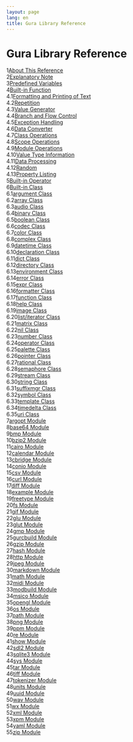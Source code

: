 ```yaml
---
layout: page
lang: en
title: Gura Library Reference
---
```


<h1>Gura Library Reference</h1>

<div><span class="toc-index-1">1</span><a href="chapter-01.html#anchor-1">About This Reference</a></div>
<div><span class="toc-index-1">2</span><a href="chapter-02.html#anchor-2">Explanatory Note</a></div>
<div><span class="toc-index-1">3</span><a href="chapter-03.html#anchor-3">Predefined Variables</a></div>
<div><span class="toc-index-1">4</span><a href="chapter-04.html#anchor-4">Built-in Function</a></div>
<div><span class="toc-index-2">4.1</span><a href="chapter-04.html#anchor-4-1">Formatting and Printing of Text</a></div>
<div><span class="toc-index-2">4.2</span><a href="chapter-04.html#anchor-4-2">Repetition</a></div>
<div><span class="toc-index-2">4.3</span><a href="chapter-04.html#anchor-4-3">Value Generator</a></div>
<div><span class="toc-index-2">4.4</span><a href="chapter-04.html#anchor-4-4">Branch and Flow Control</a></div>
<div><span class="toc-index-2">4.5</span><a href="chapter-04.html#anchor-4-5">Exception Handling</a></div>
<div><span class="toc-index-2">4.6</span><a href="chapter-04.html#anchor-4-6">Data Converter</a></div>
<div><span class="toc-index-2">4.7</span><a href="chapter-04.html#anchor-4-7">Class Operations</a></div>
<div><span class="toc-index-2">4.8</span><a href="chapter-04.html#anchor-4-8">Scope Operations</a></div>
<div><span class="toc-index-2">4.9</span><a href="chapter-04.html#anchor-4-9">Module Operations</a></div>
<div><span class="toc-index-2">4.10</span><a href="chapter-04.html#anchor-4-10">Value Type Information</a></div>
<div><span class="toc-index-2">4.11</span><a href="chapter-04.html#anchor-4-11">Data Processing</a></div>
<div><span class="toc-index-2">4.12</span><a href="chapter-04.html#anchor-4-12">Random</a></div>
<div><span class="toc-index-2">4.13</span><a href="chapter-04.html#anchor-4-13">Property Listing</a></div>
<div><span class="toc-index-1">5</span><a href="chapter-05.html#anchor-5">Built-in Operator</a></div>
<div><span class="toc-index-1">6</span><a href="chapter-06.html#anchor-6">Built-in Class</a></div>
<div><span class="toc-index-2">6.1</span><a href="chapter-06.html#anchor-6-1">argument Class</a></div>
<div><span class="toc-index-2">6.2</span><a href="chapter-06.html#anchor-6-2">array Class</a></div>
<div><span class="toc-index-2">6.3</span><a href="chapter-06.html#anchor-6-3">audio Class</a></div>
<div><span class="toc-index-2">6.4</span><a href="chapter-06.html#anchor-6-4">binary Class</a></div>
<div><span class="toc-index-2">6.5</span><a href="chapter-06.html#anchor-6-5">boolean Class</a></div>
<div><span class="toc-index-2">6.6</span><a href="chapter-06.html#anchor-6-6">codec Class</a></div>
<div><span class="toc-index-2">6.7</span><a href="chapter-06.html#anchor-6-7">color Class</a></div>
<div><span class="toc-index-2">6.8</span><a href="chapter-06.html#anchor-6-8">complex Class</a></div>
<div><span class="toc-index-2">6.9</span><a href="chapter-06.html#anchor-6-9">datetime Class</a></div>
<div><span class="toc-index-2">6.10</span><a href="chapter-06.html#anchor-6-10">declaration Class</a></div>
<div><span class="toc-index-2">6.11</span><a href="chapter-06.html#anchor-6-11">dict Class</a></div>
<div><span class="toc-index-2">6.12</span><a href="chapter-06.html#anchor-6-12">directory Class</a></div>
<div><span class="toc-index-2">6.13</span><a href="chapter-06.html#anchor-6-13">environment Class</a></div>
<div><span class="toc-index-2">6.14</span><a href="chapter-06.html#anchor-6-14">error Class</a></div>
<div><span class="toc-index-2">6.15</span><a href="chapter-06.html#anchor-6-15">expr Class</a></div>
<div><span class="toc-index-2">6.16</span><a href="chapter-06.html#anchor-6-16">formatter Class</a></div>
<div><span class="toc-index-2">6.17</span><a href="chapter-06.html#anchor-6-17">function Class</a></div>
<div><span class="toc-index-2">6.18</span><a href="chapter-06.html#anchor-6-18">help Class</a></div>
<div><span class="toc-index-2">6.19</span><a href="chapter-06.html#anchor-6-19">image Class</a></div>
<div><span class="toc-index-2">6.20</span><a href="chapter-06.html#anchor-6-20">list/iterator Class</a></div>
<div><span class="toc-index-2">6.21</span><a href="chapter-06.html#anchor-6-21">matrix Class</a></div>
<div><span class="toc-index-2">6.22</span><a href="chapter-06.html#anchor-6-22">nil Class</a></div>
<div><span class="toc-index-2">6.23</span><a href="chapter-06.html#anchor-6-23">number Class</a></div>
<div><span class="toc-index-2">6.24</span><a href="chapter-06.html#anchor-6-24">operator Class</a></div>
<div><span class="toc-index-2">6.25</span><a href="chapter-06.html#anchor-6-25">palette Class</a></div>
<div><span class="toc-index-2">6.26</span><a href="chapter-06.html#anchor-6-26">pointer Class</a></div>
<div><span class="toc-index-2">6.27</span><a href="chapter-06.html#anchor-6-27">rational Class</a></div>
<div><span class="toc-index-2">6.28</span><a href="chapter-06.html#anchor-6-28">semaphore Class</a></div>
<div><span class="toc-index-2">6.29</span><a href="chapter-06.html#anchor-6-29">stream Class</a></div>
<div><span class="toc-index-2">6.30</span><a href="chapter-06.html#anchor-6-30">string Class</a></div>
<div><span class="toc-index-2">6.31</span><a href="chapter-06.html#anchor-6-31">suffixmgr Class</a></div>
<div><span class="toc-index-2">6.32</span><a href="chapter-06.html#anchor-6-32">symbol Class</a></div>
<div><span class="toc-index-2">6.33</span><a href="chapter-06.html#anchor-6-33">template Class</a></div>
<div><span class="toc-index-2">6.34</span><a href="chapter-06.html#anchor-6-34">timedelta Class</a></div>
<div><span class="toc-index-2">6.35</span><a href="chapter-06.html#anchor-6-35">uri Class</a></div>
<div><span class="toc-index-1">7</span><a href="chapter-07.html#anchor-7">argopt Module</a></div>
<div><span class="toc-index-1">8</span><a href="chapter-08.html#anchor-8">base64 Module</a></div>
<div><span class="toc-index-1">9</span><a href="chapter-09.html#anchor-9">bmp Module</a></div>
<div><span class="toc-index-1">10</span><a href="chapter-10.html#anchor-10">bzip2 Module</a></div>
<div><span class="toc-index-1">11</span><a href="chapter-11.html#anchor-11">cairo Module</a></div>
<div><span class="toc-index-1">12</span><a href="chapter-12.html#anchor-12">calendar Module</a></div>
<div><span class="toc-index-1">13</span><a href="chapter-13.html#anchor-13">cbridge Module</a></div>
<div><span class="toc-index-1">14</span><a href="chapter-14.html#anchor-14">conio Module</a></div>
<div><span class="toc-index-1">15</span><a href="chapter-15.html#anchor-15">csv Module</a></div>
<div><span class="toc-index-1">16</span><a href="chapter-16.html#anchor-16">curl Module</a></div>
<div><span class="toc-index-1">17</span><a href="chapter-17.html#anchor-17">diff Module</a></div>
<div><span class="toc-index-1">18</span><a href="chapter-18.html#anchor-18">example Module</a></div>
<div><span class="toc-index-1">19</span><a href="chapter-19.html#anchor-19">freetype Module</a></div>
<div><span class="toc-index-1">20</span><a href="chapter-20.html#anchor-20">fs Module</a></div>
<div><span class="toc-index-1">21</span><a href="chapter-21.html#anchor-21">gif Module</a></div>
<div><span class="toc-index-1">22</span><a href="chapter-22.html#anchor-22">glu Module</a></div>
<div><span class="toc-index-1">23</span><a href="chapter-23.html#anchor-23">glut Module</a></div>
<div><span class="toc-index-1">24</span><a href="chapter-24.html#anchor-24">gmp Module</a></div>
<div><span class="toc-index-1">25</span><a href="chapter-25.html#anchor-25">gurcbuild Module</a></div>
<div><span class="toc-index-1">26</span><a href="chapter-26.html#anchor-26">gzip Module</a></div>
<div><span class="toc-index-1">27</span><a href="chapter-27.html#anchor-27">hash Module</a></div>
<div><span class="toc-index-1">28</span><a href="chapter-28.html#anchor-28">http Module</a></div>
<div><span class="toc-index-1">29</span><a href="chapter-29.html#anchor-29">jpeg Module</a></div>
<div><span class="toc-index-1">30</span><a href="chapter-30.html#anchor-30">markdown Module</a></div>
<div><span class="toc-index-1">31</span><a href="chapter-31.html#anchor-31">math Module</a></div>
<div><span class="toc-index-1">32</span><a href="chapter-32.html#anchor-32">midi Module</a></div>
<div><span class="toc-index-1">33</span><a href="chapter-33.html#anchor-33">modbuild Module</a></div>
<div><span class="toc-index-1">34</span><a href="chapter-34.html#anchor-34">msico Module</a></div>
<div><span class="toc-index-1">35</span><a href="chapter-35.html#anchor-35">opengl Module</a></div>
<div><span class="toc-index-1">36</span><a href="chapter-36.html#anchor-36">os Module</a></div>
<div><span class="toc-index-1">37</span><a href="chapter-37.html#anchor-37">path Module</a></div>
<div><span class="toc-index-1">38</span><a href="chapter-38.html#anchor-38">png Module</a></div>
<div><span class="toc-index-1">39</span><a href="chapter-39.html#anchor-39">ppm Module</a></div>
<div><span class="toc-index-1">40</span><a href="chapter-40.html#anchor-40">re Module</a></div>
<div><span class="toc-index-1">41</span><a href="chapter-41.html#anchor-41">show Module</a></div>
<div><span class="toc-index-1">42</span><a href="chapter-42.html#anchor-42">sdl2 Module</a></div>
<div><span class="toc-index-1">43</span><a href="chapter-43.html#anchor-43">sqlite3 Module</a></div>
<div><span class="toc-index-1">44</span><a href="chapter-44.html#anchor-44">sys Module</a></div>
<div><span class="toc-index-1">45</span><a href="chapter-45.html#anchor-45">tar Module</a></div>
<div><span class="toc-index-1">46</span><a href="chapter-46.html#anchor-46">tiff Module</a></div>
<div><span class="toc-index-1">47</span><a href="chapter-47.html#anchor-47">tokenizer Module</a></div>
<div><span class="toc-index-1">48</span><a href="chapter-48.html#anchor-48">units Module</a></div>
<div><span class="toc-index-1">49</span><a href="chapter-49.html#anchor-49">uuid Module</a></div>
<div><span class="toc-index-1">50</span><a href="chapter-50.html#anchor-50">wav Module</a></div>
<div><span class="toc-index-1">51</span><a href="chapter-51.html#anchor-51">wx Module</a></div>
<div><span class="toc-index-1">52</span><a href="chapter-52.html#anchor-52">xml Module</a></div>
<div><span class="toc-index-1">53</span><a href="chapter-53.html#anchor-53">xpm Module</a></div>
<div><span class="toc-index-1">54</span><a href="chapter-54.html#anchor-54">yaml Module</a></div>
<div><span class="toc-index-1">55</span><a href="chapter-55.html#anchor-55">zip Module</a></div>
<p />

